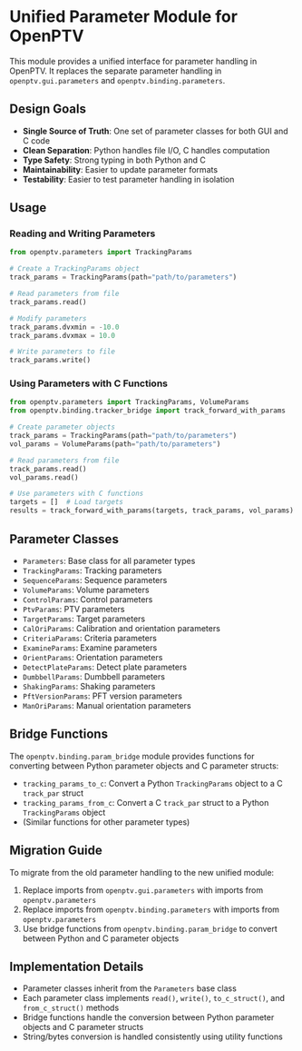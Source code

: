 # Unified Parameter Module for OpenPTV

This module provides a unified interface for parameter handling in OpenPTV. It replaces the separate parameter handling in `openptv.gui.parameters` and `openptv.binding.parameters`.

## Design Goals

- **Single Source of Truth**: One set of parameter classes for both GUI and C code
- **Clean Separation**: Python handles file I/O, C handles computation
- **Type Safety**: Strong typing in both Python and C
- **Maintainability**: Easier to update parameter formats
- **Testability**: Easier to test parameter handling in isolation

## Usage

### Reading and Writing Parameters

```python
from openptv.parameters import TrackingParams

# Create a TrackingParams object
track_params = TrackingParams(path="path/to/parameters")

# Read parameters from file
track_params.read()

# Modify parameters
track_params.dvxmin = -10.0
track_params.dvxmax = 10.0

# Write parameters to file
track_params.write()
```

### Using Parameters with C Functions

```python
from openptv.parameters import TrackingParams, VolumeParams
from openptv.binding.tracker_bridge import track_forward_with_params

# Create parameter objects
track_params = TrackingParams(path="path/to/parameters")
vol_params = VolumeParams(path="path/to/parameters")

# Read parameters from file
track_params.read()
vol_params.read()

# Use parameters with C functions
targets = []  # Load targets
results = track_forward_with_params(targets, track_params, vol_params)
```

## Parameter Classes

- `Parameters`: Base class for all parameter types
- `TrackingParams`: Tracking parameters
- `SequenceParams`: Sequence parameters
- `VolumeParams`: Volume parameters
- `ControlParams`: Control parameters
- `PtvParams`: PTV parameters
- `TargetParams`: Target parameters
- `CalOriParams`: Calibration and orientation parameters
- `CriteriaParams`: Criteria parameters
- `ExamineParams`: Examine parameters
- `OrientParams`: Orientation parameters
- `DetectPlateParams`: Detect plate parameters
- `DumbbellParams`: Dumbbell parameters
- `ShakingParams`: Shaking parameters
- `PftVersionParams`: PFT version parameters
- `ManOriParams`: Manual orientation parameters

## Bridge Functions

The `openptv.binding.param_bridge` module provides functions for converting between Python parameter objects and C parameter structs:

- `tracking_params_to_c`: Convert a Python `TrackingParams` object to a C `track_par` struct
- `tracking_params_from_c`: Convert a C `track_par` struct to a Python `TrackingParams` object
- (Similar functions for other parameter types)

## Migration Guide

To migrate from the old parameter handling to the new unified module:

1. Replace imports from `openptv.gui.parameters` with imports from `openptv.parameters`
2. Replace imports from `openptv.binding.parameters` with imports from `openptv.parameters`
3. Use bridge functions from `openptv.binding.param_bridge` to convert between Python and C parameter objects

## Implementation Details

- Parameter classes inherit from the `Parameters` base class
- Each parameter class implements `read()`, `write()`, `to_c_struct()`, and `from_c_struct()` methods
- Bridge functions handle the conversion between Python parameter objects and C parameter structs
- String/bytes conversion is handled consistently using utility functions
